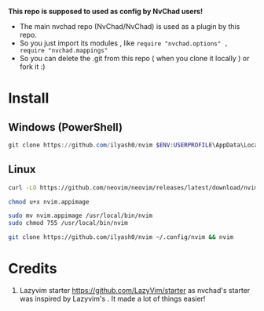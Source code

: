 **This repo is supposed to used as config by NvChad users!**

- The main nvchad repo (NvChad/NvChad) is used as a plugin by this repo.
- So you just import its modules , like `require "nvchad.options" , require "nvchad.mappings"`
- So you can delete the .git from this repo ( when you clone it locally ) or fork it :)

# Install
## Windows (PowerShell)
```PowerShell
git clone https://github.com/ilyash0/nvim $ENV:USERPROFILE\AppData\Local\nvim
```
## Linux
```Bash
curl -LO https://github.com/neovim/neovim/releases/latest/download/nvim.appimage

chmod u+x nvim.appimage

sudo mv nvim.appimage /usr/local/bin/nvim
sudo chmod 755 /usr/local/bin/nvim

git clone https://github.com/ilyash0/nvim ~/.config/nvim && nvim
```


# Credits

1) Lazyvim starter https://github.com/LazyVim/starter as nvchad's starter was inspired by Lazyvim's . It made a lot of things easier!

